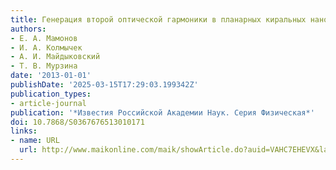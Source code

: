 ```yaml
---
title: Генерация второй оптической гармоники в планарных киральных наноструктурах
authors:
- Е. А. Мамонов
- И. А. Колмычек
- А. И. Майдыковский
- Т. В. Мурзина
date: '2013-01-01'
publishDate: '2025-03-15T17:29:03.199342Z'
publication_types:
- article-journal
publication: '*Известия Российской Академии Наук. Серия Физическая*'
doi: 10.7868/S0367676513010171
links:
- name: URL
  url: http://www.maikonline.com/maik/showArticle.do?auid=VAHC7EHEVX&lang=ru
---
```

